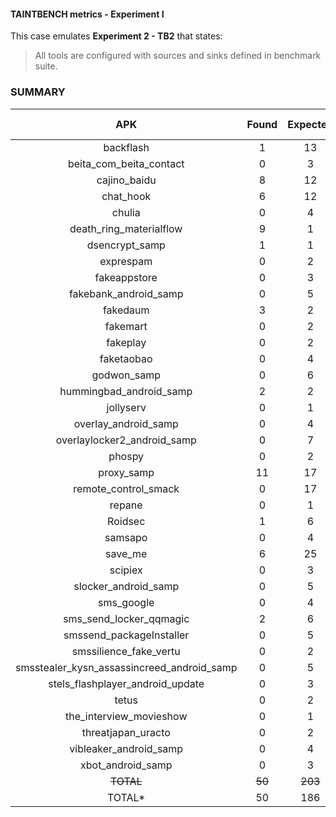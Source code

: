 #### TAINTBENCH metrics - Experiment I

This case emulates **Experiment 2 - TB2** that states:
>All tools are configured with sources and sinks defined in benchmark suite.

### SUMMARY

|         APK                                | Found  | Expected | Status |   TP   |  FP   | Precision |  Recall  | F-score  |
|:------------------------------------------:|:------:|:--------:|:------:|:------:|:-----:|:---------:|:--------:|:--------:| 
|                 backflash                  |   1    |    13    | FAILED |   1    |   0   |     1     |   0.08   |   0.14   |
|          beita_com_beita_contact           |   0    |    3     | FAILED |   0    |   0   |     0     |    0     |    0     |
|                cajino_baidu                |   8    |    12    | FAILED |   8    |   0   |     1     |   0.67   |   0.80   |
|                 chat_hook                  |   6    |    12    | FAILED |   6    |   0   |     1     |   0.50   |   0.67   |
|                   chulia                   |   0    |    4     | FAILED |   0    |   0   |     0     |    0     |    0     |
|          death_ring_materialflow           |   9    |    1     | FAILED |   1    |   8   |   0.11    |   1.00   |   0.20   |
|               dsencrypt_samp               |   1    |    1     | PASSED |   1    |   0   |     1     |    1     |    1     |
|                 exprespam                  |   0    |    2     | FAILED |   0    |   0   |     0     |    0     |    0     |
|                fakeappstore                |   0    |    3     | FAILED |   0    |   0   |     0     |    0     |    0     |
|           fakebank_android_samp            |   0    |    5     | FAILED |   0    |   0   |     0     |    0     |    0     |
|                  fakedaum                  |   3    |    2     | FAILED |   2    |   1   |   0.67    |   1.00   |   0.80   |
|                  fakemart                  |   0    |    2     | FAILED |   0    |   0   |     0     |    0     |    0     |
|                  fakeplay                  |   0    |    2     | FAILED |   0    |   0   |     0     |    0     |    0     |
|                 faketaobao                 |   0    |    4     | FAILED |   0    |   0   |     0     |    0     |    0     |
|                godwon_samp                 |   0    |    6     | FAILED |   0    |   0   |     0     |    0     |    0     |
|          hummingbad_android_samp           |   2    |    2     | PASSED |   2    |   0   |     1     |    1     |    1     |
|                 jollyserv                  |   0    |    1     | FAILED |   0    |   0   |     0     |    0     |    0     |
|            overlay_android_samp            |   0    |    4     | FAILED |   0    |   0   |     0     |    0     |    0     |
|        overlaylocker2_android_samp         |   0    |    7     | FAILED |   0    |   0   |     0     |    0     |    0     |
|                   phospy                   |   0    |    2     | FAILED |   0    |   0   |     0     |    0     |    0     |
|                 proxy_samp                 |   11   |    17    | FAILED |   11   |   0   |   1.00    |   0.65   |   0.79   |
|            remote_control_smack            |   0    |    17    | FAILED |   0    |   0   |     0     |    0     |    0     |
|                   repane                   |   0    |    1     | FAILED |   0    |   0   |     0     |    0     |    0     |
|                  Roidsec                   |   1    |    6     | FAILED |   1    |   0   |   1.00    |   0.17   |   0.29   |
|                  samsapo                   |   0    |    4     | FAILED |   0    |   0   |     0     |    0     |    0     |
|                  save_me                   |   6    |    25    | FAILED |   6    |   0   |   1.00    |   0.24   |   0.39   |
|                  scipiex                   |   0    |    3     | FAILED |   0    |   0   |     0     |    0     |    0     |
|            slocker_android_samp            |   0    |    5     | FAILED |   0    |   0   |     0     |    0     |    0     |
|                 sms_google                 |   0    |    4     | FAILED |   0    |   0   |     0     |    0     |    0     |
|          sms_send_locker_qqmagic           |   2    |    6     | FAILED |   2    |   0   |   1.00    |   0.33   |   0.50   |
|          smssend_packageInstaller          |   0    |    5     | FAILED |   0    |   0   |     0     |    0     |    0     |
|           smssilience_fake_vertu           |   0    |    2     | FAILED |   0    |   0   |     0     |    0     |    0     |
| smsstealer_kysn_assassincreed_android_samp |   0    |    5     | FAILED |   0    |   0   |     0     |    0     |    0     |
|      stels_flashplayer_android_update      |   0    |    3     | FAILED |   0    |   0   |     0     |    0     |    0     |
|                   tetus                    |   0    |    2     | FAILED |   0    |   0   |     0     |    0     |    0     |
|          the_interview_movieshow           |   0    |    1     | FAILED |   0    |   0   |     0     |    0     |    0     |
|             threatjapan_uracto             |   0    |    2     | FAILED |   0    |   0   |     0     |    0     |    0     |
|           vibleaker_android_samp           |   0    |    4     | FAILED |   0    |   0   |     0     |    0     |    0     |
|             xbot_android_samp              |   0    |    3     | FAILED |   0    |   0   |     0     |    0     |    0     |
|                 ~~TOTAL~~                  | ~~50~~ | ~~203~~  |   -    | ~~41~~ | ~~9~~ | ~~0.82~~  | ~~0.20~~ | ~~0.32~~ |
|                   TOTAL*                   |   50   |   186    |   -    |   41   |   9   |   0.82    |   0.22   |   0.35   |
